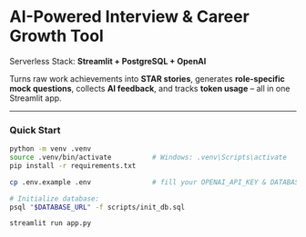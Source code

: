 # AI-Powered Interview & Career Growth Tool  
Serverless Stack: **Streamlit + PostgreSQL + OpenAI**

Turns raw work achievements into **STAR stories**, generates **role-specific mock questions**, collects **AI feedback**, and tracks **token usage** – all in one Streamlit app.

---

### Quick Start
```bash
python -m venv .venv
source .venv/bin/activate          # Windows: .venv\Scripts\activate
pip install -r requirements.txt

cp .env.example .env               # fill your OPENAI_API_KEY & DATABASE_URL

# Initialize database:
psql "$DATABASE_URL" -f scripts/init_db.sql

streamlit run app.py
